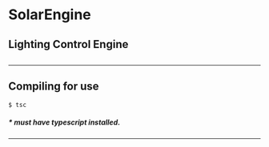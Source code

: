 # SolarEngine
Lighting Control Engine
---

## 

---

## Compiling for use

` $ tsc `
##### * must have typescript installed. 
---